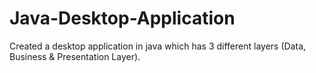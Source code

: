 # Java-Desktop-Application
Created a desktop application in java which has 3 different layers (Data, Business &amp; Presentation Layer).
